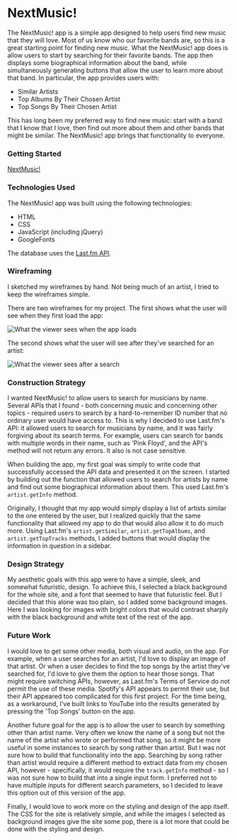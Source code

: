 # NextMusic!

The NextMusic! app is a simple app designed to help users find new music that they will love. Most of us know who our favorite bands are, so this is a great starting point for finding new music. What the NextMusic! app does is allow users to start by searching for their favorite bands. The app then displays some biographical information about the band, while simultaneously generating buttons that allow the user to learn more about that band. In particular, the app provides users with:

* Similar Artists
* Top Albums By Their Chosen Artist
* Top Songs By Their Chosen Artist

This has long been my preferred way to find new music: start with a band that I know that I love, then find out more about them and other bands that might be similar. The NextMusic! app brings that functionality to everyone.

### Getting Started

[NextMusic!](https://johnrobertmahlan.github.io/)

### Technologies Used

The NextMusic! app was built using the following technologies:

* HTML
* CSS
* JavaScript (including jQuery)
* GoogleFonts

The database uses the [Last.fm API](https://www.last.fm/api/intro).

### Wireframing

I sketched my wireframes by hand. Not being much of an artist, I tried to keep the wireframes simple. 

There are two wireframes for my project. The first shows what the user will see when they first load the app:

![What the viewer sees when the app loads](https://i.imgur.com/xIpLROU.jpg)

The second shows what the user will see after they've searched for an artist:

![What the viewer sees after a search](https://i.imgur.com/2w3fY7A.jpg)

### Construction Strategy

I wanted NextMusic! to allow users to search for musicians by name. Several APIs that I found - both concerning music and concerning other topics - required users to search by a hard-to-remember ID number that no ordinary user would have access to. This is why I decided to use Last.fm's API: it allowed users to search for musicians by name, and it was fairly forgiving about its search terms. For example, users can search for bands with multiple words in their name, such as 'Pink Floyd', and the API's method will not return any errors. It also is not case sensitive.

When building the app, my first goal was simply to write code that successfully accessed the API data and presented it on the screen. I started by building out the function that allowed users to search for artists by name and find out some biographical information about them. This used Last.fm's `artist.getInfo` method.

Originally, I thought that my app would simply display a list of artists similar to the one entered by the user, but I realized quickly that the same functionality that allowed my app to do that would also allow it to do much more. Using Last.fm's `artist.getSimilar`,  `artist.getTopAlbums`, and `artist.getTopTracks` methods, I added buttons that would display the information in question in a sidebar.

### Design Strategy

My aesthetic goals with this app were to have a simple, sleek, and somewhat futuristic, design. To achieve this, I selected a black background for the whole site, and a font that seemed to have that futuristic feel. But I decided that this alone was too plain, so I added some background images. Here I was looking for images with bright colors that would contrast sharply with the black background and white text of the rest of the app.

### Future Work

I would love to get some other media, both visual and audio, on the app. For example, when a user searches for an artist, I'd love to display an image of that artist. Or when a user decides to find the top songs by the artist they've searched for, I'd love to give them the option to hear those songs. That might require switching APIs, however, as Last.fm's Terms of Service do not permit the use of these media. Spotify's API appears to permit their use, but their API appeared too complicated for this first project. For the time being, as a workaround, I've built links to YouTube into the results generated by pressing the 'Top Songs' button on the app.

Another future goal for the app is to allow the user to search by something other than artist name. Very often we know the name of a song but not the name of the artist who wrote or performed that song, so it might be more useful in some instances to search by song rather than artist. But I was not sure how to build that functionality into the app. Searching by song rather than artist would require a different method to extract data from my chosen API, however - specifically, it would require the `track.getInfo` method - so I was not sure how to build that into a single input form. I preferred not to have multiple inputs for different search parameters, so I decided to leave this option out of this version of the app.

Finally, I would love to work more on the styling and design of the app itself. The CSS for the site is relatively simple, and while the images I selected as background images give the site some pop, there is a lot more that could be done with the styling and design.